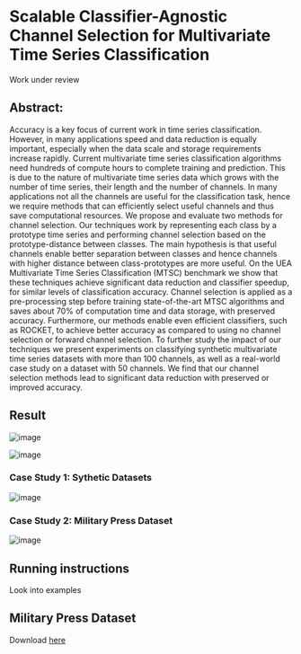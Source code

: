 # Scalable Classifier-Agnostic Channel Selection for Multivariate Time Series Classification

Work under review

## Abstract:

Accuracy is a key focus of current work in time series classification. However, in many applications speed and data reduction is equally important, especially when the data scale and storage requirements increase rapidly.
Current multivariate time series classification algorithms need hundreds of compute hours to complete training and prediction. This is due to the nature of  multivariate time series data which grows with 
 the number of time series, their length and the number of channels. In many applications not all the channels are useful for the classification task, hence we require methods that can efficiently select useful channels and thus save computational resources.
We propose and evaluate two methods for channel selection. Our techniques work by representing each class by a prototype time series and performing channel selection based on the prototype-distance between classes. The main hypothesis is that useful channels enable better separation between classes and hence channels with higher distance between class-prototypes are more useful.
On the UEA Multivariate Time Series Classification (MTSC) benchmark we show that these techniques achieve significant data reduction and classifier speedup, for similar levels of classification accuracy.
Channel selection is applied as a pre-processing step before training state-of-the-art MTSC algorithms and saves about 70\% of computation time and data storage, with preserved accuracy. Furthermore, our methods enable even efficient classifiers, such as ROCKET, to achieve better accuracy as compared to using no channel selection or forward channel selection. To further study the impact of our techniques  we present experiments on classifying  synthetic multivariate time series datasets with more than 100 channels, as well as a real-world case study on a dataset with 50 channels. We find that our channel selection methods lead to significant data reduction with preserved or improved accuracy.

## Result

![image](https://user-images.githubusercontent.com/20501023/153868742-96cc584d-3121-4f77-9312-d826f7d860a6.png)


![image](https://user-images.githubusercontent.com/20501023/153868786-762a0a32-15f6-448b-8180-fd5daec28d7e.png)

### Case Study 1: Sythetic Datasets

![image](https://user-images.githubusercontent.com/20501023/153869395-ef01346b-7496-4063-9626-070b95c4b004.png)

### Case Study 2: Military Press Dataset
![image](https://user-images.githubusercontent.com/20501023/153869615-bb7c2b0b-989c-42c7-95f6-171c960f3d40.png)


## Running instructions
Look into examples

## Military Press Dataset
Download [here](https://drive.google.com/drive/folders/1nrdNewziO3BTHWZOSHioS24Wcdg3qJcK?usp=sharing)
